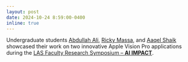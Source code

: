 ```yaml
---
layout: post
date: 2024-10-24 8:59:00-0400
inline: true
---
```


Undergraduate students <a href="https://www.linkedin.com/in/abdullahalis/" target="_blank">Abdullah Ali</a>, <a href="https://www.linkedin.com/in/fredric-massa/" target="_blank">Ricky Massa</a>, and <a href="https://www.linkedin.com/in/aaqel-shaik/" target="_blank">Aaqel Shaik</a> showcased their work on two innovative Apple Vision Pro applications during the [LAS Faculty Research Symposium – **AI IMPACT**](https://las.uic.edu/events/las-faculty-research-symposium-ai-impact/).
